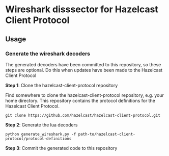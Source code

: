 # Wireshark disssector for Hazelcast Client Protocol


## Usage

### Generate the wireshark decoders
The generated decoders have been committed to this repository, so these steps are optional.
Do this when updates have been made to the Hazelcast Client Protocol

**Step 1**: Clone the hazelcast-client-protocol repository

Find somewhere to clone the hazelcast-client-protocol repository, e.g. your home directory.
This repository contains the protocol definitions for the Hazelcast Client Protocol.

```
git clone https://github.com/hazelcast/hazelcast-client-protocol.git
```


**Step 2**: Generate the lua decoders 

```
python generate_wireshark.py -f path-to/hazelcast-client-protocol/protocol-definitions
```


**Step 3**: Commit the generated code to this repository


